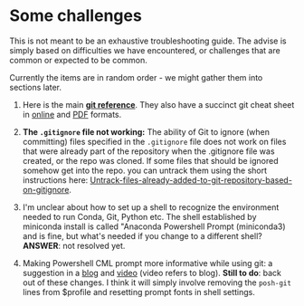 # Some challenges

This is not meant to be an exhaustive troubleshooting guide. The advise is simply based on difficulties we have encountered, or challenges that are common or expected to be common.

Currently the items are in random order - we might gather them into sections later.

1. Here is the main **[git reference](https://git-scm.com/docs)**. They also have a succinct git cheat sheet in [online](https://training.github.com/downloads/github-git-cheat-sheet/) and [PDF](https://training.github.com/downloads/github-git-cheat-sheet.pdf) formats.

2. **The `.gitignore` file not working:** The ability of Git to ignore (when committing) files specified in the `.gitignore` file does not work on files that were already part of the repository when the .gitignore file was created, or the repo was cloned. If some files that should be ignored somehow get into the repo. you can untrack them using the short instructions here: [Untrack-files-already-added-to-git-repository-based-on-gitignore](http://www.codeblocq.com/2016/01/Untrack-files-already-added-to-git-repository-based-on-gitignore/).

3. I'm unclear about how to set up a shell to recognize the environment needed to run Conda, Git, Python etc. The shell established by miniconda install is called "Anaconda Powershell Prompt (miniconda3) and is fine, but what's needed if you change to a different shell? **ANSWER**: not resolved yet.

4. Making Powershell CML prompt more informative while using git: a suggestion in a [blog](https://www.hanselman.com/blog/HowToMakeAPrettyPromptInWindowsTerminalWithPowerlineNerdFontsCascadiaCodeWSLAndOhmyposh.aspx) and [video](https://www.youtube.com/watch?v=lu__oGZVT98) (video refers to blog). **Still to do**: back out of these changes. I think it will simply involve removing the `posh-git` lines from $profile and resetting prompt fonts in shell settings. 
